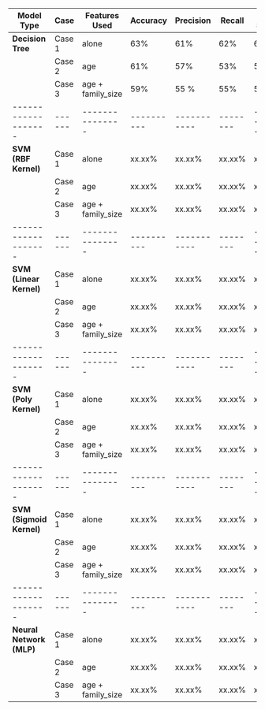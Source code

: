 | Model Type | Case | Features Used | Accuracy | Precision | Recall | F1-Score | Notes |
|------------|------|---------------|----------|-----------|--------|-----------|-------|
| **Decision Tree** | Case 1 | alone | 63% | 61% | 62% | 61% | - |
|                   | Case 2 | age | 61% | 57% | 53% | 50% | - |
|                   | Case 3 | age + family_size | 59% | 55 % | 55% | 54% | - |
|-------------------|------|---------------|----------|-----------|--------|-----------|-------|
| **SVM (RBF Kernel)** | Case 1 | alone | xx.xx% | xx.xx% | xx.xx% | xx.xx% | - |
|                    | Case 2 | age | xx.xx% | xx.xx% | xx.xx% | xx.xx% | - |
|                    | Case 3 | age + family_size | xx.xx% | xx.xx% | xx.xx% | xx.xx% | - |
|-------------------|------|---------------|----------|-----------|--------|-----------|-------|
| **SVM (Linear Kernel)** | Case 1 | alone | xx.xx% | xx.xx% | xx.xx% | xx.xx% | - |
|                    | Case 2 | age | xx.xx% | xx.xx% | xx.xx% | xx.xx% | - |
|                    | Case 3 | age + family_size | xx.xx% | xx.xx% | xx.xx% | xx.xx% | - |
|-------------------|------|---------------|----------|-----------|--------|-----------|-------|
| **SVM (Poly Kernel)** | Case 1 | alone | xx.xx% | xx.xx% | xx.xx% | xx.xx% | - |
|                    | Case 2 | age | xx.xx% | xx.xx% | xx.xx% | xx.xx% | - |
|                    | Case 3 | age + family_size | xx.xx% | xx.xx% | xx.xx% | xx.xx% | - |
|-------------------|------|---------------|----------|-----------|--------|-----------|-------|
| **SVM (Sigmoid Kernel)** | Case 1 | alone | xx.xx% | xx.xx% | xx.xx% | xx.xx% | - |
|                    | Case 2 | age | xx.xx% | xx.xx% | xx.xx% | xx.xx% | - |
|                    | Case 3 | age + family_size | xx.xx% | xx.xx% | xx.xx% | xx.xx% | - |
|-------------------|------|---------------|----------|-----------|--------|-----------|-------|
| **Neural Network (MLP)** | Case 1 | alone | xx.xx% | xx.xx% | xx.xx% | xx.xx% | - |
|                    | Case 2 | age | xx.xx% | xx.xx% | xx.xx% | xx.xx% | - |
|                    | Case 3 | age + family_size | xx.xx% | xx.xx% | xx.xx% | xx.xx% | - |